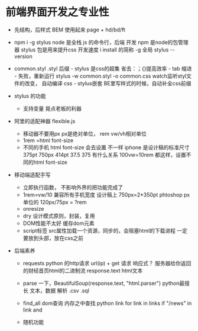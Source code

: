 # 前端界面开发之专业性

- 先结构，后样式
    BEM 使用起来
    page + hd/bd/ft

-  npm i -g stylus
    node 是全栈 js 的命令行，后端 开发
    npm 是node的包管理器
    stylus 包是用来提升css 开发速度
    i install 的简称
    -g 全局
    stylus --version  

- common.styl  .styl 后缀
        - stylus 是css的超集 省去：；{}提高效率
        - tab 缩进
        - 失败，重新运行 stylus -w common.styl -o common.css
            watch监听styl文件的改变， 自动编译 css 
        - stylus嵌套
            BE里写样式的时候，自动补全css前缀 

- stylus 的功能
    - 支持变量
        晃点老板的利器

- 阿里的适配神器 flexible.js
    - 移动器不要用px px是绝对单位， rem vw/vh相对单位
    - 1rem =html font-size
    - 不同的手机 html font-size 会去设置 不一样
        iphone 是设计稿的标准尺寸 375pt 750px  414pt
        37.5 375 有什么关系
        100vw=10rem 都这样，设置不同的html font-size

- 移动端适配手写
    - 立即执行函数， 不影响外界的把功能完成了
    - 1rem=vw/10 兼容所有手机宽度
        设计稿上 750px=2*350pt phtoshop px单位的
        120px/75px = ?rem
    - onresize 
    - dry 设计模式原则，封装，复用
    - DOM性能不太好 缓存dom元素
    - script标签 src属性加载一个资源，同步的，会阻塞html的下载进程 一定要放到头部，放在css之前


- 后端素养
    - requests python 的http请求
        url(ip) + get 请求 响应式？ 服务器给你返回的财经首页html的二进制流
        response.text   html文本
    - parse 一下，BeautifulSoup(response.text, "html.parser")
        python最擅长 文本，数据 解析 .csv .sql
    - find_all dom查询 内存之中查找
        python   link for link in links if "/news" in link and

    - 随机功能



